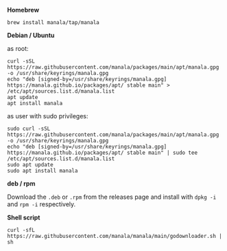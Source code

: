 **Homebrew**

```shell
brew install manala/tap/manala
```

**Debian / Ubuntu**

as root:
```shell
curl -sSL https://raw.githubusercontent.com/manala/packages/main/apt/manala.gpg -o /usr/share/keyrings/manala.gpg
echo "deb [signed-by=/usr/share/keyrings/manala.gpg] https://manala.github.io/packages/apt/ stable main" > /etc/apt/sources.list.d/manala.list
apt update
apt install manala
```

as user with sudo privileges:
```shell
sudo curl -sSL https://raw.githubusercontent.com/manala/packages/main/apt/manala.gpg -o /usr/share/keyrings/manala.gpg
echo "deb [signed-by=/usr/share/keyrings/manala.gpg] https://manala.github.io/packages/apt/ stable main" | sudo tee /etc/apt/sources.list.d/manala.list
sudo apt update
sudo apt install manala
```

**deb / rpm**

Download the `.deb` or `.rpm` from the releases page and install with `dpkg -i` and `rpm -i` respectively.

**Shell script**

```shell
curl -sfL https://raw.githubusercontent.com/manala/manala/main/godownloader.sh | sh
```
